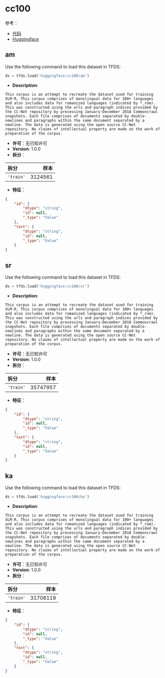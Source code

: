 # cc100

参考：

- [代码](https://github.com/huggingface/datasets/blob/master/datasets/cc100)
- [Huggingface](https://huggingface.co/datasets/cc100)

## am

Use the following command to load this dataset in TFDS:

```python
ds = tfds.load('huggingface:cc100/am')
```

- **Description**:

```
This corpus is an attempt to recreate the dataset used for training XLM-R. This corpus comprises of monolingual data for 100+ languages and also includes data for romanized languages (indicated by *_rom). This was constructed using the urls and paragraph indices provided by the CC-Net repository by processing January-December 2018 Commoncrawl snapshots. Each file comprises of documents separated by double-newlines and paragraphs within the same document separated by a newline. The data is generated using the open source CC-Net repository. No claims of intellectual property are made on the work of preparation of the corpus.
```

- **许可**：无已知许可
- **Version**: 1.0.0
- **拆分**：

拆分 | 样本
:-- | --:
`'train'` | 3124561

- **特征**：

```json
{
    "id": {
        "dtype": "string",
        "id": null,
        "_type": "Value"
    },
    "text": {
        "dtype": "string",
        "id": null,
        "_type": "Value"
    }
}
```

## sr

Use the following command to load this dataset in TFDS:

```python
ds = tfds.load('huggingface:cc100/sr')
```

- **Description**:

```
This corpus is an attempt to recreate the dataset used for training XLM-R. This corpus comprises of monolingual data for 100+ languages and also includes data for romanized languages (indicated by *_rom). This was constructed using the urls and paragraph indices provided by the CC-Net repository by processing January-December 2018 Commoncrawl snapshots. Each file comprises of documents separated by double-newlines and paragraphs within the same document separated by a newline. The data is generated using the open source CC-Net repository. No claims of intellectual property are made on the work of preparation of the corpus.
```

- **许可**：无已知许可
- **Version**: 1.0.0
- **拆分**：

拆分 | 样本
:-- | --:
`'train'` | 35747957

- **特征**：

```json
{
    "id": {
        "dtype": "string",
        "id": null,
        "_type": "Value"
    },
    "text": {
        "dtype": "string",
        "id": null,
        "_type": "Value"
    }
}
```

## ka

Use the following command to load this dataset in TFDS:

```python
ds = tfds.load('huggingface:cc100/ka')
```

- **Description**:

```
This corpus is an attempt to recreate the dataset used for training XLM-R. This corpus comprises of monolingual data for 100+ languages and also includes data for romanized languages (indicated by *_rom). This was constructed using the urls and paragraph indices provided by the CC-Net repository by processing January-December 2018 Commoncrawl snapshots. Each file comprises of documents separated by double-newlines and paragraphs within the same document separated by a newline. The data is generated using the open source CC-Net repository. No claims of intellectual property are made on the work of preparation of the corpus.
```

- **许可**：无已知许可
- **Version**: 1.0.0
- **拆分**：

拆分 | 样本
:-- | --:
`'train'` | 31708119

- **特征**：

```json
{
    "id": {
        "dtype": "string",
        "id": null,
        "_type": "Value"
    },
    "text": {
        "dtype": "string",
        "id": null,
        "_type": "Value"
    }
}
```

